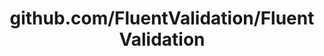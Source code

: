 ---
layout: post
title: github.com/FluentValidation/FluentValidation
categories: link
tags: [انگلیسی, برنامه‌نویسی]
---